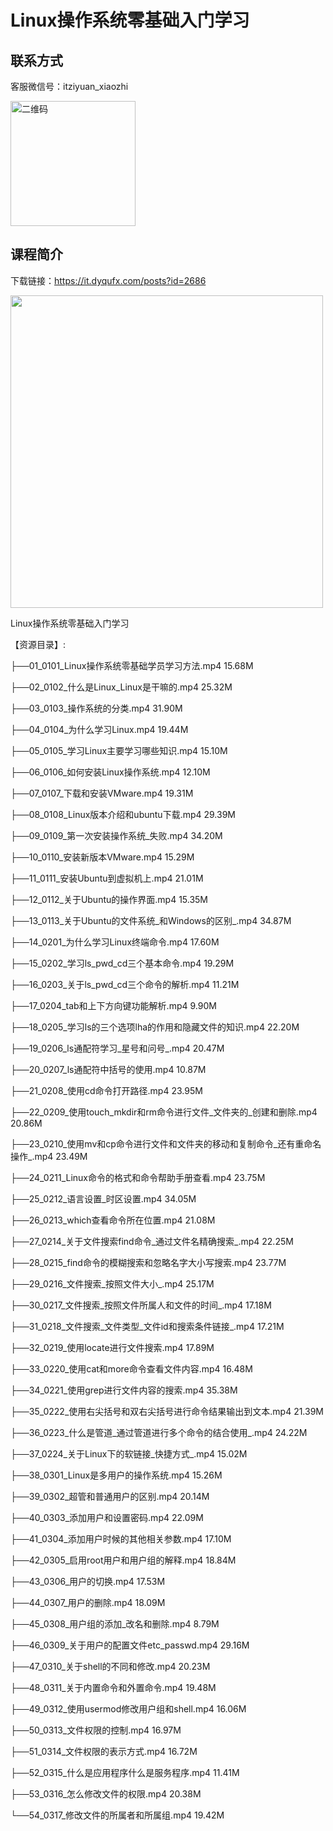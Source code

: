 # Linux操作系统零基础入门学习

## 联系方式

客服微信号：itziyuan_xiaozhi

<img src="https://ziyuanyun.oss-cn-guangzhou.aliyuncs.com/common/20240614073449/666b82192834a.jpg" width="200" height="200" alt="二维码">

## 课程简介

下载链接：https://it.dyqufx.com/posts?id=2686

<img src="https://ziyuanyun.oss-cn-guangzhou.aliyuncs.com/yun/20240515184220/6644918c37e8b.jpg" width="500" alt="">

  Linux操作系统零基础入门学习



 【资源目录】:

 ├──01_0101_Linux操作系统零基础学员学习方法.mp4 15.68M

 ├──02_0102_什么是Linux_Linux是干嘛的.mp4 25.32M

 ├──03_0103_操作系统的分类.mp4 31.90M

 ├──04_0104_为什么学习Linux.mp4 19.44M

 ├──05_0105_学习Linux主要学习哪些知识.mp4 15.10M

 ├──06_0106_如何安装Linux操作系统.mp4 12.10M

 ├──07_0107_下载和安装VMware.mp4 19.31M

 ├──08_0108_Linux版本介绍和ubuntu下载.mp4 29.39M

 ├──09_0109_第一次安装操作系统_失败.mp4 34.20M

 ├──10_0110_安装新版本VMware.mp4 15.29M

 ├──11_0111_安装Ubuntu到虚拟机上.mp4 21.01M

 ├──12_0112_关于Ubuntu的操作界面.mp4 15.35M

 ├──13_0113_关于Ubuntu的文件系统_和Windows的区别_.mp4 34.87M

 ├──14_0201_为什么学习Linux终端命令.mp4 17.60M

 ├──15_0202_学习ls_pwd_cd三个基本命令.mp4 19.29M

 ├──16_0203_关于ls_pwd_cd三个命令的解析.mp4 11.21M

 ├──17_0204_tab和上下方向键功能解析.mp4 9.90M

 ├──18_0205_学习ls的三个选项lha的作用和隐藏文件的知识.mp4 22.20M

 ├──19_0206_ls通配符学习_星号和问号_.mp4 20.47M

 ├──20_0207_ls通配符中括号的使用.mp4 10.87M

 ├──21_0208_使用cd命令打开路径.mp4 23.95M

 ├──22_0209_使用touch_mkdir和rm命令进行文件_文件夹的_创建和删除.mp4 20.86M

 ├──23_0210_使用mv和cp命令进行文件和文件夹的移动和复制命令_还有重命名操作_.mp4 23.49M

 ├──24_0211_Linux命令的格式和命令帮助手册查看.mp4 23.75M

 ├──25_0212_语言设置_时区设置.mp4 34.05M

 ├──26_0213_which查看命令所在位置.mp4 21.08M

 ├──27_0214_关于文件搜索find命令_通过文件名精确搜索_.mp4 22.25M

 ├──28_0215_find命令的模糊搜索和忽略名字大小写搜索.mp4 23.77M

 ├──29_0216_文件搜索_按照文件大小_.mp4 25.17M

 ├──30_0217_文件搜索_按照文件所属人和文件的时间_.mp4 17.18M

 ├──31_0218_文件搜索_文件类型_文件id和搜索条件链接_.mp4 17.21M

 ├──32_0219_使用locate进行文件搜索.mp4 17.89M

 ├──33_0220_使用cat和more命令查看文件内容.mp4 16.48M

 ├──34_0221_使用grep进行文件内容的搜索.mp4 35.38M

 ├──35_0222_使用右尖括号和双右尖括号进行命令结果输出到文本.mp4 21.39M

 ├──36_0223_什么是管道_通过管道进行多个命令的结合使用_.mp4 24.22M

 ├──37_0224_关于Linux下的软链接_快捷方式_.mp4 15.02M

 ├──38_0301_Linux是多用户的操作系统.mp4 15.26M

 ├──39_0302_超管和普通用户的区别.mp4 20.14M

 ├──40_0303_添加用户和设置密码.mp4 22.09M

 ├──41_0304_添加用户时候的其他相关参数.mp4 17.10M

 ├──42_0305_启用root用户和用户组的解释.mp4 18.84M

 ├──43_0306_用户的切换.mp4 17.53M

 ├──44_0307_用户的删除.mp4 18.09M

 ├──45_0308_用户组的添加_改名和删除.mp4 8.79M

 ├──46_0309_关于用户的配置文件etc_passwd.mp4 29.16M

 ├──47_0310_关于shell的不同和修改.mp4 20.23M

 ├──48_0311_关于内置命令和外置命令.mp4 19.48M

 ├──49_0312_使用usermod修改用户组和shell.mp4 16.06M

 ├──50_0313_文件权限的控制.mp4 16.97M

 ├──51_0314_文件权限的表示方式.mp4 16.72M

 ├──52_0315_什么是应用程序什么是服务程序.mp4 11.41M

 ├──53_0316_怎么修改文件的权限.mp4 20.38M

 └──54_0317_修改文件的所属者和所属组.mp4 19.42M

  